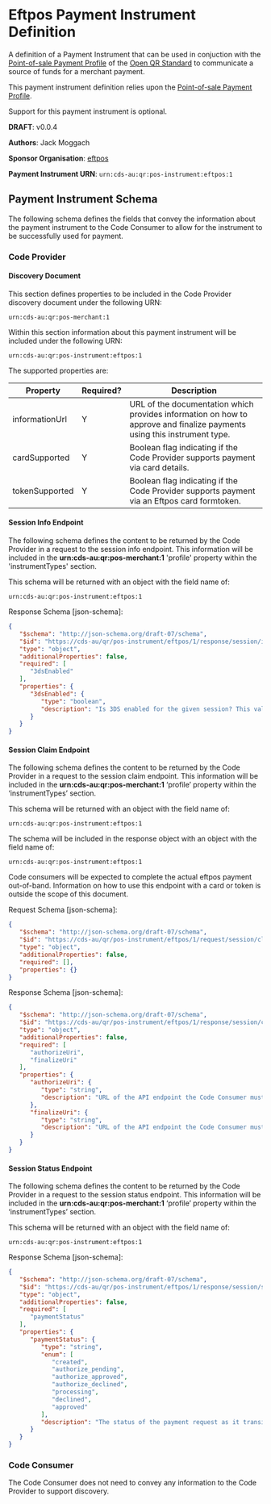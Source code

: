 
# Eftpos Payment Instrument Definition

A definition of a Payment Instrument that can be used in conjuction with the [Point-of-sale Payment Profile](../payment-profile.md) of the [Open QR Standard](../open-qr-standard.md) to communicate a source of funds for a merchant payment.

This payment instrument definition relies upon the [Point-of-sale Payment Profile](../payment-profile.md).

Support for this payment instrument is optional.

**DRAFT**: v0.0.4

**Authors**: Jack Moggach

**Sponsor Organisation**: [eftpos](https://www.eftposaustralia.com.au)

**Payment Instrument URN**: `urn:cds-au:qr:pos-instrument:eftpos:1`

## Payment Instrument Schema

The following schema defines the fields that convey the information about the payment instrument to the Code Consumer to allow for the instrument to be successfully used for payment.

### Code Provider

#### Discovery Document

This section defines properties to be included in the Code Provider discovery document under the following URN:

`urn:cds-au:qr:pos-merchant:1`

Within this section information about this payment instrument will be included under the following URN:

`urn:cds-au:qr:pos-instrument:eftpos:1`

The supported properties are:

| Property       | Required? | Description                                                                                                             |
| -------------- | --------- | ----------------------------------------------------------------------------------------------------------------------- |
| informationUrl | Y         | URL of the documentation which provides information on how to approve and finalize payments using this instrument type. |
| cardSupported  | Y         | Boolean flag indicating if the Code Provider supports payment via card details.                                         |
| tokenSupported | Y         | Boolean flag indicating if the Code Provider supports payment via an Eftpos card formtoken.                             |

#### Session Info Endpoint

The following schema defines the content to be returned by the Code Provider in a request to the session info endpoint. This information will be included in the **urn:cds-au:qr:pos-merchant:1** 'profile' property within the 'instrumentTypes' section.

This schema will be returned with an object with the field name of:

`urn:cds-au:qr:pos-instrument:eftpos:1`

Response Schema [json-schema]:

```json
{
   "$schema": "http://json-schema.org/draft-07/schema",
   "$id": "https://cds-au/qr/pos-instrument/eftpos/1/response/session/info",
   "type": "object",
   "additionalProperties": false,
   "required": [
      "3dsEnabled"
   ],
   "properties": {
      "3dsEnabled": {
         "type": "boolean",
         "description": "Is 3DS enabled for the given session? This value does not indicate whether or not a 3DS challenge will be triggered - only that it may be triggered."
      }
   }
}
```

#### Session Claim Endpoint

The following schema defines the content to be returned by the Code Provider in a request to the session claim endpoint. This information will be included in the **urn:cds-au:qr:pos-merchant:1** ‘profile’ property within the ‘instrumentTypes’ section.

This schema will be returned with an object with the field name of:

`urn:cds-au:qr:pos-instrument:eftpos:1`

The schema will be included in the response object with an object with the field name of:

`urn:cds-au:qr:pos-instrument:eftpos:1`

Code consumers will be expected to complete the actual eftpos payment out-of-band. Information on how to use this endpoint with a card or token is outside the scope of this document.

Request Schema [json-schema]:

```json
{
   "$schema": "http://json-schema.org/draft-07/schema",
   "$id": "https://cds-au/qr/pos-instrument/eftpos/1/request/session/claim",
   "type": "object",
   "additionalProperties": false,
   "required": [],
   "properties": {}
}

```

Response Schema [json-schema]:

```json
{
   "$schema": "http://json-schema.org/draft-07/schema",
   "$id": "https://cds-au/qr/pos-instrument/eftpos/1/response/session/claim",
   "type": "object",
   "additionalProperties": false,
   "required": [
      "authorizeUri",
      "finalizeUri"
   ],
   "properties": {
      "authorizeUri": {
         "type": "string",
         "description": "URL of the API endpoint the Code Consumer must use to authorize a payment."
      },
      "finalizeUri": {
         "type": "string",
         "description": "URL of the API endpoint the Code Consumer must use to finalize a payment."
      }
   }
}
```

#### Session Status Endpoint

The following schema defines the content to be returned by the Code Provider in a request to the session status endpoint. This information will be included in the **urn:cds-au:qr:pos-merchant:1** ‘profile’ property within the ‘instrumentTypes’ section.

This schema will be returned with an object with the field name of:

`urn:cds-au:qr:pos-instrument:eftpos:1`

Response Schema [json-schema]:

```json
{
   "$schema": "http://json-schema.org/draft-07/schema",
   "$id": "https://cds-au/qr/pos-instrument/eftpos/1/response/session/status",
   "type": "object",
   "additionalProperties": false,
   "required": [
      "paymentStatus"
   ],
   "properties": {
      "paymentStatus": {
         "type": "string",
         "enum": [
            "created",
            "authorize_pending",
            "authorize_approved",
            "authorize_declined",
            "processing",
            "declined",
            "approved"
         ],
         "description": "The status of the payment request as it transitions through 'authorize' and 'finalize' stages."
      }
   }
}

```

### Code Consumer

The Code Consumer does not need to convey any information to the Code Provider to support discovery.
